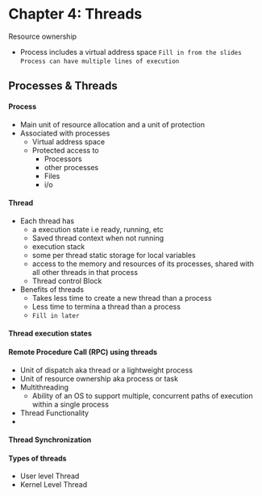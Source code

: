# Chapter 4: Threads
Resource ownership
- Process includes a virtual address space
`Fill in from the slides`
`Process can have multiple lines of execution`
## Processes & Threads
#### Process
- Main unit of resource allocation and a unit of protection
- Associated with processes
	- Virtual address space
	- Protected access to
		- Processors
		- other processes
		- Files
		- i/o
#### Thread
- Each thread has 
	- a execution state i.e ready, running, etc
	- Saved thread context when not running 
	- execution stack
	- some per thread static storage for local variables
	- access to the memory and resources of its processes, shared with all other threads in that process
	- Thread control Block
- Benefits of threads
	- Takes less time to create a new thread than a process
	- Less time to termina a thread than a process
	- `Fill in later`

#### Thread execution states

#### Remote Procedure Call (RPC) using threads





- Unit of dispatch aka thread or a lightweight process
- Unit of resource ownership aka process or task
- Multithreading
	- Ability of an OS to support multiple, concurrent paths of execution within a single process
- Thread Functionality
-  


#### Thread Synchronization
#### Types of threads
- User level Thread
- Kernel Level Thread